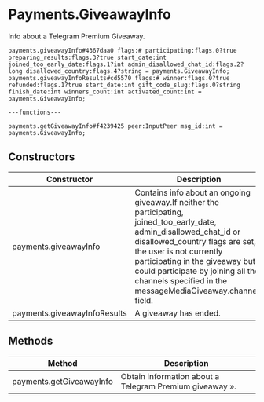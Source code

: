 # Payments.GiveawayInfo
Info about a Telegram Premium Giveaway.

```
payments.giveawayInfo#4367daa0 flags:# participating:flags.0?true preparing_results:flags.3?true start_date:int joined_too_early_date:flags.1?int admin_disallowed_chat_id:flags.2?long disallowed_country:flags.4?string = payments.GiveawayInfo;
payments.giveawayInfoResults#cd5570 flags:# winner:flags.0?true refunded:flags.1?true start_date:int gift_code_slug:flags.0?string finish_date:int winners_count:int activated_count:int = payments.GiveawayInfo;

---functions---

payments.getGiveawayInfo#f4239425 peer:InputPeer msg_id:int = payments.GiveawayInfo;
```

## Constructors
| Constructor | Description |
| ---- | ----------- |
| payments.giveawayInfo | Contains info about an ongoing giveaway.If neither the participating, joined_too_early_date, admin_disallowed_chat_id or disallowed_country flags are set, the user is not currently participating in the giveaway but could participate by joining all the channels specified in the messageMediaGiveaway.channels field. |
| payments.giveawayInfoResults | A giveaway has ended. |


## Methods
| Method | Description |
| ---- | ----------- |
| payments.getGiveawayInfo | Obtain information about a Telegram Premium giveaway ». |


